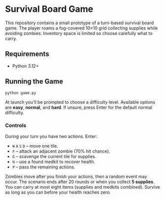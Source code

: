 # Survival Board Game

This repository contains a small prototype of a turn-based survival board game.
The player roams a fog-covered 10×10 grid collecting supplies while avoiding
zombies. Inventory space is limited so choose carefully what to carry.

## Requirements
- Python 3.12+

## Running the Game
```bash
python game.py
```

At launch you'll be prompted to choose a difficulty level. Available options
are **easy**, **normal**, and **hard**. If unsure, press Enter for the default
normal difficulty.

### Controls

During your turn you have two actions. Enter:

- `W` `A` `S` `D` – move one tile.
- `F` – attack an adjacent zombie (70% hit chance).
- `G` – scavenge the current tile for supplies.
- `H` – use a found medkit to recover health.
- `P` – pass the remaining actions.

Zombies move after you finish your actions, then a random event may occur.
The scenario ends after 20 rounds or when you collect **5 supplies**.
You can carry at most eight items (supplies and medkits combined).
Survive as long as you can before your health reaches zero.
